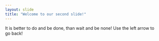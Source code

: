 ```yaml
---
layout: slide
title: "Welcome to our second slide!"
---
```

It is better to do and be done, than wait and be none!
Use the left arrow to go back!
